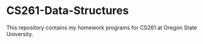 # CS261-Data-Structures
This repository contains my homework programs for CS261 at Oregon State University.
